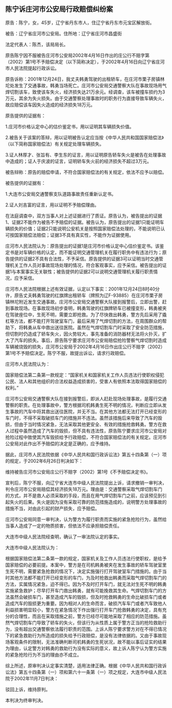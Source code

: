 ## 陈宁诉庄河市公安局行政赔偿纠纷案

原告：陈宁，女，45岁，辽宁省丹东市人，住辽宁省丹东市元宝区解放街。

被告：辽宁省庄河市公安局。住所地：辽宁省庄河市昌盛街

法定代表人：陈杰，该局局长。

原告陈宁因不服被告庄河市公安局2002年4月16日作出的庄公行不赔字第（2002）第1号不予赔偿决定（以下简称决定），于2002年4月16日向辽宁省庄河市人民法院提起行政诉讼。

原告诉称：2001年12月24日，我丈夫韩勇驾驶的出租轿车，在庄河市栗子房镇林坨处发生了交通事故，韩勇当场死亡。庄河市公安局交通警察大队在事故现场用气焊切割该车，致使该车失火，经济损失达21万余元。经调查，该车被撞车损约为3万元，其余为失火损失。由于交通警察处理事故时的职务行为直接导致车辆失火，故应赔偿该车因失火造成的经济损失18万元。

原告提供的证据有：

1.庄河市价格认定中心的估价鉴定书，用以证明其车辆损失价值。

2.被告关于该案的答辩，用以证明被告认定应当按《中华人民共和国国家赔偿法》（以下简称国家赔偿法）有关规定处理车辆损失。

3.证人林厚才、张旨有、李生东的证言，用以证明原告轿车失火是被告在处理事故中造成的；证人于庆波的证言，证明轿车失火前的经济损失不超过3万元。

被告辩称：原告的赔偿申请，不符合国家赔偿法的有关规定，依法不应予以赔偿。

被告提供的证据有：

1.大连市公安局交通警察支队道路事故责任重新认定书。

2.证人刘吉富的证言，用以证明不予赔偿理由。

在法庭调查中，双方当事人对上述证据进行了质证。原告认为，被告提出的证据1、证据2不能作为被告不予赔偿的证据。被告认为，原告提出的证据1只能证明车辆损失的价值；证据2只能说明公安机关是按照国家赔偿法处理的，不能说明已认可按国家赔偿法赔偿；证据3不具有真实性，不能作为证据使用。

庄河市人民法院认为：原告提出的证据1是庄河市价格认定中心估价鉴定书。该鉴定书是对车辆价格的认定，而不能证明交通管理机关在履行职务中有违法行为；原告提供的证据2不具有合法性，不予采信。原告提供的证据3可以证明当时交通管理机关工作人员对事故现场处理的情况，符合客观事实，应予采信。被告提出的证据1与本案事实无关联性；被告提供的证据2可以说明交通管理机关履行职责情况，应予采信。

庄河市人民法院根据上述有效证据，认定以下事实：2001年12月24日8时40分许，原告丈夫韩勇驾驶的红旗牌出租轿车（牌照为辽F-93885）在庄河市栗子房镇林坨附近发生交通事故。庄河市公安局交通警察大队接到报警后，立即出警，赶到事故现场。在事故现场初步查明，韩勇驾驶的红旗牌轿车已被撞变形，韩勇被夹在驾驶座位中，生死不明，需要立即抢救。为了尽快救出韩勇，警方先后采用了撬杠等方法，都不能打开驾驶室车门，最后采用了气焊切割的方法，在周围群众的帮助下，将韩勇从车中救出送往医院。虽然在气焊切割车门时采取了安全防范措施，但切割时仍造成了轿车失火，因火势较大，事先准备的消防器材无法将火扑灭，扩大了汽车的损失。事后，原告陈宁要求庄河市公安局赔偿抢险警察气焊切割时造成车辆被烧毁的损失，庄河市公安局于2002年4月16日作出庄公行不赔字（2002）第1号不予赔偿决定。陈宁不服，故提出诉讼，请求行政赔偿。

庄河市人民法院认为：

国家赔偿法第二条第一款规定：“国家机关和国家机关工作人员违法行使职权侵犯公民、法人和其他组织的合法权益造成损害的，受害人有依照本法取得国家赔偿的权利。”

庄河市公安局交通警察大队在接到报警后，即派人赶赴现场处理事故，是履行交通警察的职责。在处理事故中，警方根据司机韩勇生死不明的情况，判断应立即从发生事故的汽车中将其救出送往医院，并无不当。在其他方法都无法打开已经变形的车门时，不得不采取破损车门的措施并不违法。虽然该措施后来导致了汽车的毁损，但由于当时情况紧急，无法采取其他更安全、有效的措施抢救韩勇。警方在救人过程中虽然造成了汽车的毁损，但不具有违法性，原告陈宁要求庄河市公安局对抢险过程中致使其汽车毁损给予行政赔偿，不符合国家赔偿法的有关规定。庄河市公安局对此作出不予赔偿的决定是正确的，应予维持。

据此，庄河市人民法院依据《中华人民共和国行政诉讼法》第五十四条第（一）项的规定，于2002年6月26日判决如下：

维持被告庄河市公安局庄公行不赔字（2002）第1号《不予赔偿决定书》。

宣判后，陈宁不服，向辽宁省大连市中级人民法院提出上诉，请求撤销一审判决，判令庄河市公安局赔偿其经济损失18万元。理由是：交通警察采取气焊切割车门的方式，并不是救人必须采取的手段，而且在用气焊切割车门之前，应该预见到引起失火的后果。失火是因为没有采取可靠的防范措施造成的，说明警方处理事故的措施不当，对由此引起的财产损失，应予赔偿。

庄河市公安局同意一审判决，认为警方为履行职责而实施的紧急抢险行为，虽然给当事人造成了一定的物质损害，但依法不应承担赔偿责任。

大连市中级人民法院经查明，确认了一审法院认定的事实。

大连市中级人民法院认为：

根据国家赔偿法第二条第一款的规定，国家机关及工作人员违法行使职权，是给予国家赔偿的必要前提。本案中，警方是在司机韩勇被夹在发生事故的轿车驾驶室里生死不明，需要紧急抢救的情况下，决定实施强行打开驾驶室车门措施的。由于当时其他方法都不能打开已经变形的车门，为及时抢救出韩勇而采取气焊切割车门的方法，实属情况紧急，迫不得已。因为不及时打开车门，就无法对生死不明的韩勇实施紧急救护；尽早打开车门救出韩勇，就有可能挽救其生命。气焊切割车门的方法虽然会破损车门，甚至造成汽车的毁损，但及时抢救韩勇的生命比破损车门或者造成汽车的毁损更为重要。因为相对人的生命而言，破损汽车车门或者汽车致他人利益损害明显较小，警方在紧急情况下作出强行打开车门抢救韩勇的决定，具有充分的合理性，而且在采取措施之前，警方已经尽可能地采取了相应的防范措施。虽然气焊切割车门导致了轿车的失火，但该行为从性质上属于警方正当的抢险救助行为，没有超出交通警察依法履行职责的范围。上诉人陈宁要求警方对在不得已情况下的紧急救助行为所造成的损失给予行政赔偿，是没有法律依据的。又由于事故现场客观条件的限制，无法准确判断司机韩勇的生死状况，故不能以事后证实的结果为理由，认定警方对韩勇的救助行为没有实际的意义，故上诉人陈宁认为警方实施的紧急抢险行为不当的理由亦不成立。

综上所述，原审判决认定事实清楚，适用法律正确。根据《中华人民共和国行政诉讼法》第五十四条第（一）项和第六十一条第（一）项之规定，大连市中级人民法院于2002年11月7日判决：

驳回上诉，维持原判。

本判决为终审判决。

